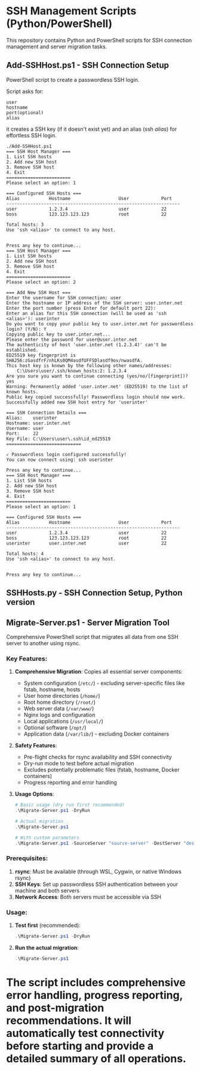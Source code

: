 # SSH Management Scripts (Python/PowerShell)

This repository contains Python and PowerShell scripts for SSH connection management and server migration tasks.

## Add-SSHHost.ps1 - SSH Connection Setup

PowerShell script to create a passwordless SSH login.

Script asks for:
```
user
hostname
port(optional)
alias
```
it creates a SSH key (if it doesn't exist yet) and an alias (ssh *alias*) for effortless SSH login.

```
./Add-SSHHost.ps1
=== SSH Host Manager ===
1. List SSH hosts
2. Add new SSH host
3. Remove SSH host
4. Exit
========================
Please select an option: 1

=== Configured SSH Hosts ===
Alias           Hostname                  User            Port    
-----------------------------------------------------------------
user            1.2.3.4                   user            22      
boss            123.123.123.123           root            22      

Total hosts: 3
Use 'ssh <alias>' to connect to any host.


Press any key to continue...
=== SSH Host Manager ===
1. List SSH hosts
2. Add new SSH host
3. Remove SSH host
4. Exit
========================
Please select an option: 2

=== Add New SSH Host ===
Enter the username for SSH connection: user
Enter the hostname or IP address of the SSH server: user.inter.net
Enter the port number (press Enter for default port 22): 
Enter an alias for this SSH connection (will be used as 'ssh <alias>'): userinter
Do you want to copy your public key to user.inter.net for passwordless login? (Y/N): Y
Copying public key to user.inter.net...
Please enter the password for user@user.inter.net
The authenticity of host 'user.inter.net (1.2.3.4)' can't be established.
ED25519 key fingerprint is SHA256:zGasdfrF/nhLKs0QM4asdfUFFSDlasdf9ov/nwasdfA.
This host key is known by the following other names/addresses:
    C:\Users\user/.ssh/known_hosts:2: 1.2.3.4
Are you sure you want to continue connecting (yes/no/[fingerprint])? yes
Warning: Permanently added 'user.inter.net' (ED25519) to the list of known hosts.
Public key copied successfully! Passwordless login should now work.
Successfully added new SSH host entry for 'userinter'

=== SSH Connection Details ===
Alias:    userinter
Hostname: user.inter.net
Username: user
Port:     22
Key File: C:\Users\user\.ssh\id_ed25519
============================

✓ Passwordless login configured successfully!
You can now connect using: ssh userinter

Press any key to continue...
=== SSH Host Manager ===
1. List SSH hosts
2. Add new SSH host
3. Remove SSH host
4. Exit
========================
Please select an option: 1

=== Configured SSH Hosts ===
Alias           Hostname                  User            Port    
-----------------------------------------------------------------
user            1.2.3.4                   user            22      
boss            123.123.123.123           root            22      
userinter       user.inter.net            user            22      

Total hosts: 4
Use 'ssh <alias>' to connect to any host.


Press any key to continue...
```

## SSHHosts.py - SSH Connection Setup, Python version

## Migrate-Server.ps1 - Server Migration Tool

Comprehensive PowerShell script that migrates all data from one SSH server to another using rsync.

### Key Features:

1. **Comprehensive Migration**: Copies all essential server components:
   - System configuration (`/etc/`) - excluding server-specific files like fstab, hostname, hosts
   - User home directories (`/home/`)
   - Root home directory (`/root/`)
   - Web server data (`/var/www/`)
   - Nginx logs and configuration
   - Local applications (`/usr/local/`)
   - Optional software (`/opt/`)
   - Application data (`/var/lib/`) - excluding Docker containers

2. **Safety Features**:
   - Pre-flight checks for rsync availability and SSH connectivity
   - Dry-run mode to test before actual migration
   - Excludes potentially problematic files (fstab, hostname, Docker containers)
   - Progress reporting and error handling

3. **Usage Options**:
   ```powershell
   # Basic usage (dry run first recommended)
   .\Migrate-Server.ps1 -DryRun
   
   # Actual migration
   .\Migrate-Server.ps1
   
   # With custom parameters
   .\Migrate-Server.ps1 -SourceServer "source-server" -DestServer "dest-server" -SSHUser "root" -Verbose
   ```

### Prerequisites:

1. **rsync**: Must be available (through WSL, Cygwin, or native Windows rsync)
2. **SSH Keys**: Set up passwordless SSH authentication between your machine and both servers
3. **Network Access**: Both servers must be accessible via SSH

### Usage:

1. **Test first** (recommended):
   ```powershell
   .\Migrate-Server.ps1 -DryRun
   ```

2. **Run the actual migration**:
   ```powershell
   .\Migrate-Server.ps1
   ```

The script includes comprehensive error handling, progress reporting, and post-migration recommendations. It will automatically test connectivity before starting and provide a detailed summary of all operations.
=======
